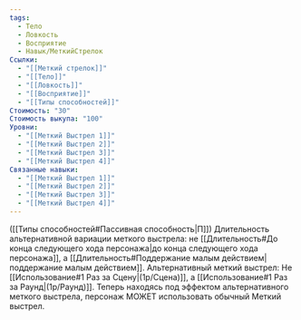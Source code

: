 ```yaml
---
tags:
  - Тело
  - Ловкость
  - Восприятие
  - Навык/МеткийСтрелок
Ссылки:
  - "[[Меткий стрелок]]"
  - "[[Тело]]"
  - "[[Ловкость]]"
  - "[[Восприятие]]"
  - "[[Типы способностей]]"
Стоимость: "30"
Стоимость выкупа: "100"
Уровни:
  - "[[Меткий Выстрел 1]]"
  - "[[Меткий Выстрел 2]]"
  - "[[Меткий Выстрел 3]]"
  - "[[Меткий Выстрел 4]]"
Связанные навыки:
  - "[[Меткий Выстрел 1]]"
  - "[[Меткий Выстрел 2]]"
  - "[[Меткий Выстрел 3]]"
  - "[[Меткий Выстрел 4]]"
---
```

([[Типы способностей#Пассивная способность|П]]) Длительность альтернативной вариации меткого выстрела: не [[Длительность#До конца следующего хода персонажа|до конца следующего хода персонажа]], а [[Длительность#Поддержание малым действием|поддержание малым действием]].
Альтернативный меткий выстрел: Не [[Использование#1 Раз за Сцену|(1р/Сцена)]], а [[Использование#1 Раз за Раунд|(1р/Раунд)]].
Теперь находясь под эффектом альтернативного меткого выстрела, персонаж МОЖЕТ использовать обычный Меткий выстрел.  
